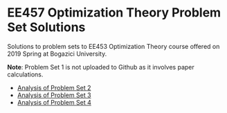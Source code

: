 # EE457 Optimization Theory Problem Set Solutions
Solutions to problem sets to EE453 Optimization Theory course offered on 2019 Spring at Bogazici University.

**Note**: Problem Set 1 is not uploaded to Github as it involves paper calculations.

- [Analysis of Problem Set 2](./HW%202/README.md)
- [Analysis of Problem Set 3](./HW%203/README.md)
- [Analysis of Problem Set 4](./HW%204/README.md)

